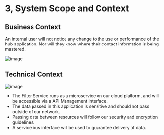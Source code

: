 # 3, System Scope and Context

## Business Context

An internal user will not notice any change to the use or performance of the hub application. Nor will they know where their contact information is being mastered.

![image](http://www.plantuml.com/plantuml/proxy?src=https://raw.githubusercontent.com/newportg/NorthStarContractIntegration/master/plantuml/BusinessContext.puml)

## Technical Context

![image](http://www.plantuml.com/plantuml/proxy?src=https://raw.githubusercontent.com/newportg/NorthStarContractIntegration/master/plantuml/TechnicalContext.puml)


* The Filter Service runs as a microservice on our cloud platform, and will be accessible via a API Management interface.
* The data passed in this application is sensitive and should not pass outside of our network.
* Passing data between resources will follow our security and encryption guidelines.
* A service bus interface will be used to guarantee delivery of data.

